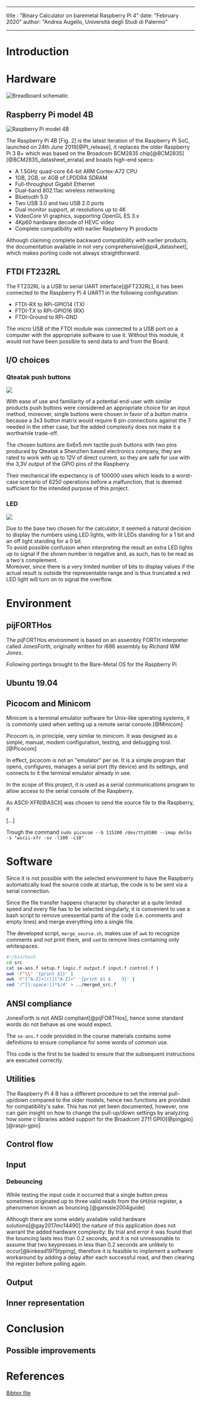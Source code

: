 
---
title : "Binary Calculator on baremetal Raspberry Pi 4"
date: "February 2020"
author: "Andrea Augello, Università degli Studi di Palermo"

---
# Introduction

# Hardware


![Breadboard schematic](./media/schematic.png)


## Raspberry Pi model 4B

![Raspberry Pi model 4B](https://upload.wikimedia.org/wikipedia/commons/thumb/f/f1/Raspberry_Pi_4_Model_B_-_Side.jpg/450px-Raspberry_Pi_4_Model_B_-_Side.jpg)

The Raspberry Pi 4B [Fig. 2] is the latest iteration of the Raspberry Pi SoC, launched on 24th June 2019[@PI_release],
it replaces the older Raspberry Pi 3 B+ which was based on the Broadcom BCM2835 chip[@BCM2835][@BCM2835_datasheet_errata] and boasts high-end specs:

* A 1.5GHz quad-core 64-bit ARM Cortex-A72 CPU
* 1GB, 2GB, or 4GB of LPDDR4 SDRAM
* Full-throughput Gigabit Ethernet
* Dual-band 802.11ac wireless networking
* Bluetooth 5.0
* Two USB 3.0 and two USB 2.0 ports
* Dual monitor support, at resolutions up to 4K
* VideoCore VI graphics, supporting OpenGL ES 3.x
* 4Kp60 hardware decode of HEVC video
* Complete compatibility with earlier Raspberry Pi products

Although claiming complete backward compatibility with earlier products, the documentation available in not very comprehensive[@pi4_datasheet], which makes porting code not always straightforward.

## FTDI FT232RL
The FT232RL is a USB to serial UART interface[@FT232RL],
it has been connected to the Raspberry Pi 4 UART1 in the following configuration:

* FTDI-RX to RPi-GPIO14 (TX)
* FTDI-TX to RPi-GPIO16 (RX)
* FTDI-Ground to RPi-GND

The micro USB of the FTDI module was connected to a USB port on a computer with the appropriate software to use it.
Without this module, it would not have been possible to send data to and from the  Board.

## I/O choices
### Qteatak push buttons

![](https://www.ubuy.co.th/productimg/?image=aHR0cHM6Ly9tLm1lZGlhLWFtYXpvbi5jb20vaW1hZ2VzL0kvNTE2bnRENnE4M0wuX0FDX1VTMjE4Xy5qcGc.jpg)

With ease of use and familiarity of a potential end-user with similar products push buttons were considered an appropriate choice for an input method,
moreover, single buttons were chosen in favor of a button matrix because a 3x3 button matrix would require 6 pin connections against the 7 needed in the other case, but the added complexity does not make it a worthwhile trade-off.  

The chosen buttons are 6x6x5 mm tactile push buttons with two pins produced by Qteatak a Shenzhen based electronics company, they are rated to work with up to 12V of direct current, so they are safe for use with the 3,3V output of the GPIO pins of the Raspberry.

Their mechanical life expectancy is of 100000 uses which leads to a worst-case scenario of 6250 operations before a malfunction, that is deemed sufficient for the intended purpose of this project.  

### LED

![](https://cdn-reichelt.de/bilder/web/xxl_ws/A500/LED5MM.png)

Due to the base two chosen for the calculator, it seemed a natural decision to display the numbers using LED lights, with lit LEDs standing for a 1 bit and an off light standing for a 0 bit.  
To avoid possible confusion when interpreting the result an extra LED lights up to signal if the shown number is negative and, as such, has to be read as a two's complement.  
Moreover, since there is a very limited number of bits to display values if the actual result is outside the representable range and is thus truncated a red LED light will turn on to signal the overflow.


# Environment


## pijFORTHos
 The pijFORTHos environment is based on an assembly FORTH interpreter called JonesForth, originally written for i686 assembly by _Richard WM Jones_.

 Following portings  brought to the Bare-Metal OS for the Raspberry Pi

## Ubuntu 19.04

## Picocom and Minicom
Minicom is a terminal emulator software for Unix-like operating systems, it is commonly used when setting up a remote serial console.[@Minicom]

Picocom is, in principle, very similar to minicom.
It was designed as a simple, manual, modem configuration, testing, and debugging tool.[@Picocom]

In effect, picocom is not an "emulator" per se. It is a simple program that opens, configures, manages a serial port (tty device) and its settings, and connects to it the terminal emulator already in use.

In the scope of this project, it is used as a serial communications program to allow access to the serial console of the Raspberry.

As ASCII-XFR[@ASCII] was chosen to send the source file to the Raspberry, it  

[...]

Trough the command
`sudo picocom --b 115200 /dev/ttyUSB0 --imap delbs -s "ascii-xfr -sv -l100 -c10"
`

# Software
Since it is not possible with the selected environment to have the Raspberry automatically load the source code at startup, the code is to be sent via a serial connection.

Since the file transfer happens character by character at a quite limited speed and every file has to be selected singularly, it is convenient to use a bash script to remove unessential parts of the code (i.e. comments and empty lines) and merge everything into a single file.

The developed script, `merge_source.sh`, makes use of `awk` to recognize comments and not print them, and `sed` to remove lines containing only whitespaces.

```bash
#!/bin/bash
cd src
cat se-ans.f setup.f logic.f output.f input.f control.f |
awk -F"\\" '{print $1}' |
awk -F"[^A-Z]+[()][^A-Z]+" '{print $1 $    3}' |
sed '/^[[:space:]]*$/d' > ../merged_src.f

```

## ANSI compliance
JonesForth is not ANSI compliant[@pijFORTHos], hence some standard words do not behave as one would expect.

The `se-ans.f` code provided in the course materials contains some definitions to ensure compliance for some words of common use.

This code is the first to be loaded to ensure that the subsequent instructions are executed correctly.

## Utilities

The Raspberry Pi 4 B has a different procedure to set the internal pull-up/down compared to the older models, hence two functions are provided for compatibility's sake.
This has not yet been documented, however, one can gain insight on how to change the pull-up/down settings by analyzing how some c libraries added support for the Broadcom 2711 GPIO[@pingpio] [@raspi-gpio]

## Control flow

## Input


### Debouncing

While testing the input code it occurred that a single button press sometimes originated up to three valid reads from the `GPEDS0` register, a phenomenon known as bouncing.[@ganssle2004guide]

Although there are some widely available valid hardware solutions[@gay2017mc14490] the nature of this application does not warrant the added hardware complexity:
By trial and error it was found that the bouncing lasts less than 0.2 seconds, and
it is not unreasonable to assume that two keypresses in less than 0.2 seconds are unlikely to occur[@kinkead1975typing], therefore it is feasible to implement a software workaround by adding a delay after each successful read,
and then clearing the register before polling again.


## Output

## Inner representation



# Conclusion


## Possible improvements

# References

[Bibtex file](./paper.bib)
